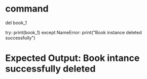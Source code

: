 # command
del book_1

try:
    print(book_1)
except NameError:
                 print("Book instance deleted successfully")

# Expected Output: Book intance successfully deleted


